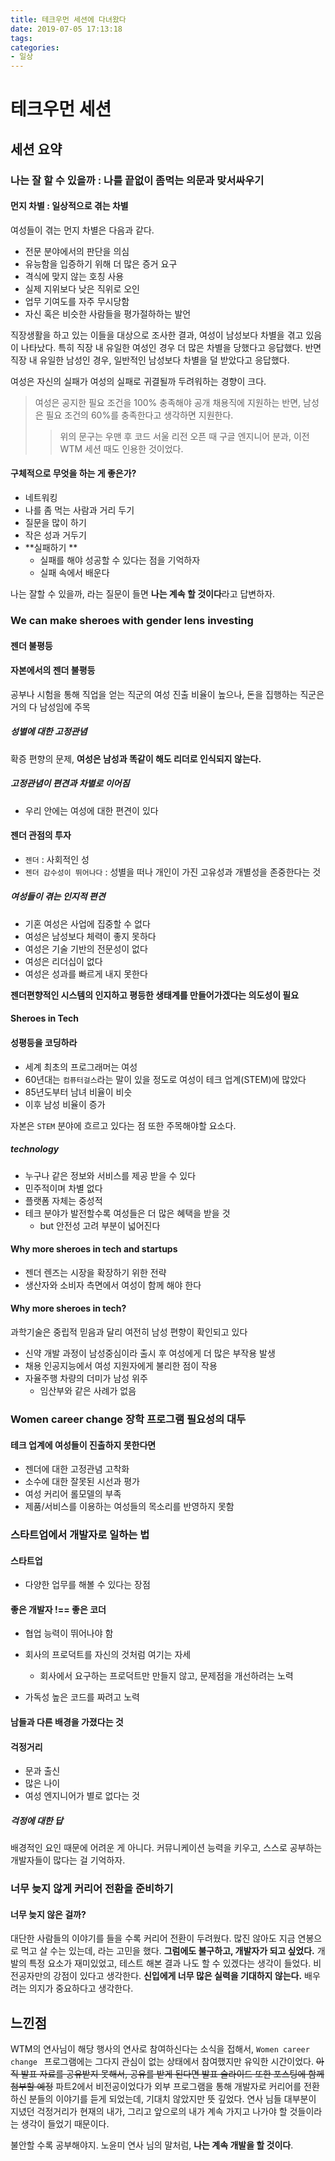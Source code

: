 ```yaml
---
title: 테크우먼 세션에 다녀왔다
date: 2019-07-05 17:13:18
tags:
categories:
- 일상
---
```


# 테크우먼 세션

## 세션 요약

### 나는 잘 할 수 있을까 : 나를 끝없이 좀먹는 의문과 맞서싸우기

#### 먼지 차별 : 일상적으로 겪는 차별

여성들이 겪는 먼지 차별은 다음과 같다.

- 전문 분야에서의 판단을 의심
- 유능함을 입증하기 위해 더 많은 증거 요구
- 격식에 맞지 않는 호칭 사용
- 실제 지위보다 낮은 직위로 오인
- 업무 기여도를 자주 무시당함
- 자신 혹은 비슷한 사람들을 평가절하하는 발언

직장생활을 하고 있는 이들을 대상으로 조사한 결과, 여성이 남성보다 차별을 겪고 있음이 나타났다. 특히 직장 내 유일한 여성인 경우 더 많은 차별을 당했다고 응답했다. 반면 직장 내 유일한 남성인 경우, 일반적인 남성보다 차별을 덜 받았다고 응답했다.

여성은 자신의 실패가 여성의 실패로 귀결될까 두려워하는 경향이 크다.

> 여성은 공지한 필요 조건을 100% 충족해야 공개 채용직에 지원하는 반면, 남성은 필요 조건의 60%를 충족한다고 생각하면 지원한다.
>
> > 위의 문구는 우맨 후 코드 서울 리전 오픈 때 구글 엔지니어 분과, 이전 WTM 세션 때도 인용한 것이었다.

#### 구체적으로 무엇을 하는 게 좋은가?

- 네트워킹
- 나를 좀 먹는 사람과 거리 두기
- 질문을 많이 하기
- 작은 성과 거두기
- **실패하기 **
  - 실패를 해야 성공할 수 있다는 점을 기억하자
  - 실패 속에서 배운다

나는 잘할 수 있을까, 라는 질문이 들면 **나는 계속 할 것이다**라고 답변하자.

### We can make sheroes with gender lens investing

#### 젠더 불평등

#### 자본에서의 젠더 불평등

공부나 시험을 통해 직업을 얻는 직군의 여성 진출 비율이 높으나, 돈을 집행하는 직군은 거의 다 남성임에 주목

##### 성별에 대한 고정관념

확증 편향의 문제, **여성은 남성과 똑같이 해도 리더로 인식되지 않는다.**

##### 고정관념이 편견과 차별로 이어짐

- 우리 안에는 여성에 대한 편견이 있다

#### 젠더 관점의 투자

- `젠더` : 사회적인 성
- `젠더 감수성이 뛰어나다` : 성별을 떠나 개인이 가진 고유성과 개별성을 존중한다는 것

##### 여성들이 겪는 인지적 편견

- 기혼 여성은 사업에 집중할 수 없다
- 여성은 남성보다 체력이 좋지 못하다
- 여성은 기술 기반의 전문성이 없다
- 여성은 리더십이 없다
- 여성은 성과를 빠르게 내지 못한다

**젠더편향적인 시스템의 인지하고 평등한 생태계를 만들어가겠다는 의도성이 필요**

#### Sheroes in Tech

#### 성평등을 코딩하라

- 세계 최초의 프로그래머는 여성
- 60년대는 `컴퓨터걸스`라는 말이 있을 정도로 여성이 테크 업계(STEM)에 많았다
- 85년도부터 남녀 비율이 비슷
- 이후 남성 비율이 증가

자본은 `STEM` 분야에 흐르고 있다는 점 또한 주목해야할 요소다.

##### technology

- 누구나 같은 정보와 서비스를 제공 받을 수 있다
- 민주적이며 차별 없다
- 플랫폼 자체는 중성적
- 테크 분야가 발전할수록 여성들은 더 많은 혜택을 받을 것
  - but 안전성 고려 부분이 넓어진다

#### Why more sheroes in tech and startups

- 젠더 렌즈는 시장을 확장하기 위한 전략
- 생산자와 소비자 측면에서 여성이 함께 해야 한다

#### Why more sheroes in tech?

과학기술은 중립적 믿음과 달리 여전히 남성 편향이 확인되고 있다

- 신약 개발 과정이 남성중심이라 출시 후 여성에게 더 많은 부작용 발생
- 채용 인공지능에서 여성 지원자에게 불리한 점이 작용
- 자율주행 차량의 더미가 남성 위주
  - 임산부와 같은 사례가 없음

### Women career change 장학 프로그램 필요성의 대두

#### 테크 업계에 여성들이 진출하지 못한다면

- 젠더에 대한 고정관념 고착화
- 소수에 대한 잘못된 시선과 평가
- 여성 커리어 롤모델의 부족
- 제품/서비스를 이용하는 여성들의 목소리를 반영하지 못함

### 스타트업에서 개발자로 일하는 법

#### 스타트업

- 다양한 업무를 해볼 수 있다는 장점

#### 좋은 개발자 !== 좋은 코더

- 협업 능력이 뛰어나야 함

- 회사의 프로덕트를 자신의 것처럼 여기는 자세
  - 회사에서 요구하는 프로덕트만 만들지 않고, 문제점을 개선하려는 노력
- 가독성 높은 코드를 짜려고 노력

#### 남들과 다른 배경을 가졌다는 것

#### 걱정거리

- 문과 출신
- 많은 나이
- 여성 엔지니어가 별로 없다는 것

##### 걱정에 대한 답

배경적인 요인 때문에 어려운 게 아니다. 커뮤니케이션 능력을 키우고, 스스로 공부하는 개발자들이 많다는 걸 기억하자.

### 너무 늦지 않게 커리어 전환을 준비하기

#### 너무 늦지 않은 걸까?

대단한 사람들의 이야기를 들을 수록 커리어 전환이 두려웠다. 많진 않아도 지금 연봉으로 먹고 살 수는 있는데, 라는 고민을 했다. **그럼에도 불구하고, 개발자가 되고 싶었다.** 개발의 특정 요소가 재미있었고, 테스트 해본 결과 나도 할 수 있겠다는 생각이 들었다. 비전공자만의 강점이 있다고 생각한다. **신입에게 너무 많은 실력을 기대하지 않는다.** 배우려는 의지가 중요하다고 생각한다. 

## 느낀점

WTM의 연사님이 해당 행사의 연사로 참여하신다는 소식을 접해서, `Women career change ` 프로그램에는 그다지 관심이 없는 상태에서 참여했지만 유익한 시간이었다. ~~아직 발표 자료를 공유받지 못해서, 공유를 받게 된다면 발표 슬라이드 또한 포스팅에 함께 첨부할 예정~~ 파트2에서 비전공이었다가 외부 프로그램을 통해 개발자로 커리어를 전환하신 분들의 이야기를 듣게 되었는데, 기대치 않았지만 뜻 깊었다. 연사 님들 대부분이 지녔던 걱정거리가 현재의 내가, 그리고 앞으로의 내가 계속 가지고 나가야 할 것들이라는 생각이 들었기 때문이다.

불안할 수록 공부해야지. 노윤미 연사 님의 말처럼, **나는 계속 개발을 할 것이다**.